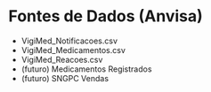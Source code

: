 ﻿# Fontes de Dados (Anvisa)
- VigiMed_Notificacoes.csv
- VigiMed_Medicamentos.csv
- VigiMed_Reacoes.csv
- (futuro) Medicamentos Registrados
- (futuro) SNGPC Vendas
